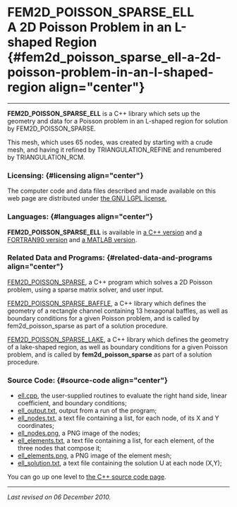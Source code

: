 FEM2D\_POISSON\_SPARSE\_ELL\
A 2D Poisson Problem in an L-shaped Region {#fem2d_poisson_sparse_ell-a-2d-poisson-problem-in-an-l-shaped-region align="center"}
==========================================

------------------------------------------------------------------------

**FEM2D\_POISSON\_SPARSE\_ELL** is a C++ library which sets up the
geometry and data for a Poisson problem in an L-shaped region for
solution by FEM2D\_POISSON\_SPARSE.

This mesh, which uses 65 nodes, was created by starting with a crude
mesh, and having it refined by TRIANGULATION\_REFINE and renumbered by
TRIANGULATION\_RCM.

### Licensing: {#licensing align="center"}

The computer code and data files described and made available on this
web page are distributed under [the GNU LGPL
license.](../../txt/gnu_lgpl.txt)

### Languages: {#languages align="center"}

**FEM2D\_POISSON\_SPARSE\_ELL** is available in [a C++
version](../../cpp_src/fem2d_poisson_sparse_ell/fem2d_poisson_sparse_ell.html)
and [a FORTRAN90
version](../../f_src/fem2d_poisson_sparse_ell/fem2d_poisson_sparse_ell.html)
and [a MATLAB
version](../../m_src/fem2d_poisson_sparse_ell/fem2d_poisson_sparse_ell.html).

### Related Data and Programs: {#related-data-and-programs align="center"}

[FEM2D\_POISSON\_SPARSE](../../cpp_src/fem2d_poisson_sparse/fem2d_poisson_sparse.html),
a C++ program which solves a 2D Poisson problem, using a sparse matrix
solver, and user input.

[FEM2D\_POISSON\_SPARSE\_BAFFLE](../../cpp_src/fem2d_poisson_sparse_baffle/fem2d_poisson_sparse_baffle.html),
a C++ library which defines the geometry of a rectangle channel
containing 13 hexagonal baffles, as well as boundary conditions for a
given Poisson problem, and is called by fem2d\_poisson\_sparse as part
of a solution procedure.

[FEM2D\_POISSON\_SPARSE\_LAKE](../../cpp_src/fem2d_poisson_sparse_lake/fem2d_poisson_sparse_lake.html),
a C++ library which defines the geometry of a lake-shaped region, as
well as boundary conditions for a given Poisson problem, and is called
by **fem2d\_poisson\_sparse** as part of a solution procedure.

### Source Code: {#source-code align="center"}

-   [ell.cpp](ell.cpp), the user-supplied routines to evaluate the right
    hand side, linear coefficient, and boundary conditions;
-   [ell\_output.txt](ell_output.txt), output from a run of the program;
-   [ell\_nodes.txt](ell_nodes.txt), a text file containing a list, for
    each node, of its X and Y coordinates;
-   [ell\_nodes.png](ell_nodes.png), a PNG image of the nodes;
-   [ell\_elements.txt](ell_elements.txt), a text file containing a
    list, for each element, of the three nodes that compose it;
-   [ell\_elements.png](ell_elements.png), a PNG image of the element
    mesh;
-   [ell\_solution.txt](ell_solution.txt), a text file containing the
    solution U at each node (X,Y);

You can go up one level to [the C++ source code page](../cpp_src.html).

------------------------------------------------------------------------

*Last revised on 06 December 2010.*
